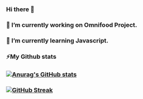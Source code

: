 ### Hi there 👋
### 🔭 I’m currently working on Omnifood Project.
### 🌱 I’m currently learning Javascript.
### ⚡My Github stats
###   [![Anurag's GitHub stats](https://github-readme-stats.vercel.app/api?username=krutagna10&theme=dark)](https://github.com/anuraghazra/github-readme-stats)
###   [![GitHub Streak](https://streak-stats.demolab.com/?user=krutagna10&theme=dark)](https://git.io/streak-stats)




<!--
**krutagna10/krutagna10** is a ✨ _special_ ✨ repository because its `README.md` (this file) appears on your GitHub profile.

Here are some ideas to get you started:

- 🔭 I’m currently working on Omnifood Project...
- 🌱 I’m currently learning Javascript ...
- 👯 I’m looking to collaborate on ...
- 🤔 I’m looking for help with ...
- 💬 Ask me about ...
- 📫 How to reach me: ...
- 😄 Pronouns: ...
- ⚡ Fun fact: ...
-->
